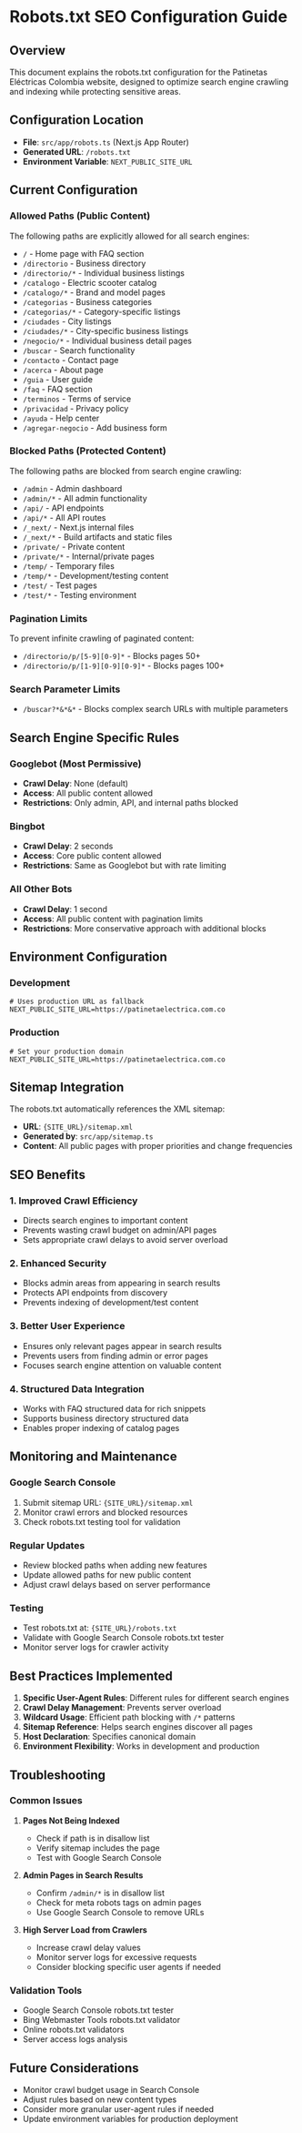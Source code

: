 # Robots.txt SEO Configuration Guide

## Overview

This document explains the robots.txt configuration for the Patinetas Eléctricas Colombia website, designed to optimize search engine crawling and indexing while protecting sensitive areas.

## Configuration Location

- **File**: `src/app/robots.ts` (Next.js App Router)
- **Generated URL**: `/robots.txt`
- **Environment Variable**: `NEXT_PUBLIC_SITE_URL`

## Current Configuration

### Allowed Paths (Public Content)

The following paths are explicitly allowed for all search engines:

- `/` - Home page with FAQ section
- `/directorio` - Business directory
- `/directorio/*` - Individual business listings
- `/catalogo` - Electric scooter catalog
- `/catalogo/*` - Brand and model pages
- `/categorias` - Business categories
- `/categorias/*` - Category-specific listings
- `/ciudades` - City listings
- `/ciudades/*` - City-specific business listings
- `/negocio/*` - Individual business detail pages
- `/buscar` - Search functionality
- `/contacto` - Contact page
- `/acerca` - About page
- `/guia` - User guide
- `/faq` - FAQ section
- `/terminos` - Terms of service
- `/privacidad` - Privacy policy
- `/ayuda` - Help center
- `/agregar-negocio` - Add business form

### Blocked Paths (Protected Content)

The following paths are blocked from search engine crawling:

- `/admin` - Admin dashboard
- `/admin/*` - All admin functionality
- `/api/` - API endpoints
- `/api/*` - All API routes
- `/_next/` - Next.js internal files
- `/_next/*` - Build artifacts and static files
- `/private/` - Private content
- `/private/*` - Internal/private pages
- `/temp/` - Temporary files
- `/temp/*` - Development/testing content
- `/test/` - Test pages
- `/test/*` - Testing environment

### Pagination Limits

To prevent infinite crawling of paginated content:

- `/directorio/p/[5-9][0-9]*` - Blocks pages 50+
- `/directorio/p/[1-9][0-9][0-9]*` - Blocks pages 100+

### Search Parameter Limits

- `/buscar?*&*&*` - Blocks complex search URLs with multiple parameters

## Search Engine Specific Rules

### Googlebot (Most Permissive)
- **Crawl Delay**: None (default)
- **Access**: All public content allowed
- **Restrictions**: Only admin, API, and internal paths blocked

### Bingbot
- **Crawl Delay**: 2 seconds
- **Access**: Core public content allowed
- **Restrictions**: Same as Googlebot but with rate limiting

### All Other Bots
- **Crawl Delay**: 1 second
- **Access**: All public content with pagination limits
- **Restrictions**: More conservative approach with additional blocks

## Environment Configuration

### Development
```env
# Uses production URL as fallback
NEXT_PUBLIC_SITE_URL=https://patinetaelectrica.com.co
```

### Production
```env
# Set your production domain
NEXT_PUBLIC_SITE_URL=https://patinetaelectrica.com.co
```

## Sitemap Integration

The robots.txt automatically references the XML sitemap:
- **URL**: `{SITE_URL}/sitemap.xml`
- **Generated by**: `src/app/sitemap.ts`
- **Content**: All public pages with proper priorities and change frequencies

## SEO Benefits

### 1. **Improved Crawl Efficiency**
- Directs search engines to important content
- Prevents wasting crawl budget on admin/API pages
- Sets appropriate crawl delays to avoid server overload

### 2. **Enhanced Security**
- Blocks admin areas from appearing in search results
- Protects API endpoints from discovery
- Prevents indexing of development/test content

### 3. **Better User Experience**
- Ensures only relevant pages appear in search results
- Prevents users from finding admin or error pages
- Focuses search engine attention on valuable content

### 4. **Structured Data Integration**
- Works with FAQ structured data for rich snippets
- Supports business directory structured data
- Enables proper indexing of catalog pages

## Monitoring and Maintenance

### Google Search Console
1. Submit sitemap URL: `{SITE_URL}/sitemap.xml`
2. Monitor crawl errors and blocked resources
3. Check robots.txt testing tool for validation

### Regular Updates
- Review blocked paths when adding new features
- Update allowed paths for new public content
- Adjust crawl delays based on server performance

### Testing
- Test robots.txt at: `{SITE_URL}/robots.txt`
- Validate with Google Search Console robots.txt tester
- Monitor server logs for crawler activity

## Best Practices Implemented

1. **Specific User-Agent Rules**: Different rules for different search engines
2. **Crawl Delay Management**: Prevents server overload
3. **Wildcard Usage**: Efficient path blocking with `/*` patterns
4. **Sitemap Reference**: Helps search engines discover all pages
5. **Host Declaration**: Specifies canonical domain
6. **Environment Flexibility**: Works in development and production

## Troubleshooting

### Common Issues

1. **Pages Not Being Indexed**
   - Check if path is in disallow list
   - Verify sitemap includes the page
   - Test with Google Search Console

2. **Admin Pages in Search Results**
   - Confirm `/admin/*` is in disallow list
   - Check for meta robots tags on admin pages
   - Use Google Search Console to remove URLs

3. **High Server Load from Crawlers**
   - Increase crawl delay values
   - Monitor server logs for excessive requests
   - Consider blocking specific user agents if needed

### Validation Tools

- Google Search Console robots.txt tester
- Bing Webmaster Tools robots.txt validator
- Online robots.txt validators
- Server access logs analysis

## Future Considerations

- Monitor crawl budget usage in Search Console
- Adjust rules based on new content types
- Consider more granular user-agent rules if needed
- Update environment variables for production deployment
